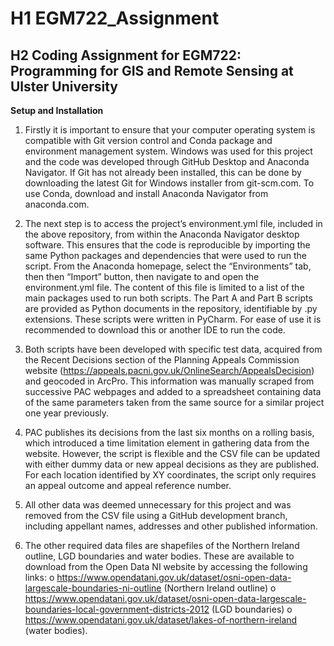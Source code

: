 # H1 EGM722_Assignment

## H2 Coding Assignment for EGM722: Programming for GIS and Remote Sensing at Ulster University
 
**Setup and Installation**

1. Firstly it is important to ensure that your computer operating system is compatible with Git version control and Conda package and environment management system.  Windows was used for this project and the code was developed through GitHub Desktop and Anaconda Navigator.  If Git has not already been installed, this can be done by downloading the latest Git for Windows installer from git-scm.com.  To use Conda, download and install Anaconda Navigator from anaconda.com.

2. The next step is to access the project’s environment.yml file, included in the above repository, from within the Anaconda Navigator desktop software.  This ensures that the code is reproducible by importing the same Python packages and dependencies that were used to run the script.  From the Anaconda homepage, select the “Environments” tab, then then “Import” button, then navigate to and open the environment.yml file.  The content of this file is limited to a list of the main packages used to run both scripts.
The Part A and Part B scripts are provided as Python documents in the repository, identifiable by .py extensions.  These scripts were written in PyCharm.  For ease of use it is recommended to download this or another IDE to run the code.

3. Both scripts have been developed with specific test data, acquired from the Recent Decisions section of the Planning Appeals Commission website (https://appeals.pacni.gov.uk/OnlineSearch/AppealsDecision) and geocoded in ArcPro.  This information was manually scraped from successive PAC webpages and added to a spreadsheet containing data of the same parameters taken from the same source for a similar project one year previously.

4. PAC publishes its decisions from the last six months on a rolling basis, which introduced a time limitation element in gathering data from the website.  However, the script is flexible and the CSV file can be updated with either dummy data or new appeal decisions as they are published.  For each location identified by XY coordinates, the script only requires an appeal outcome and appeal reference number.

5. All other data was deemed unnecessary for this project and was removed from the CSV file using a GitHub development branch, including appellant names, addresses and other published information.

6. The other required data files are shapefiles of the Northern Ireland outline, LGD boundaries and water bodies.  These are available to download from the Open Data NI website by accessing the following links:
	o	https://www.opendatani.gov.uk/dataset/osni-open-data-largescale-boundaries-ni-outline  (Northern Ireland outline)
	o	https://www.opendatani.gov.uk/dataset/osni-open-data-largescale-boundaries-local-government-districts-2012  (LGD boundaries)
	o	https://www.opendatani.gov.uk/dataset/lakes-of-northern-ireland (water bodies).

